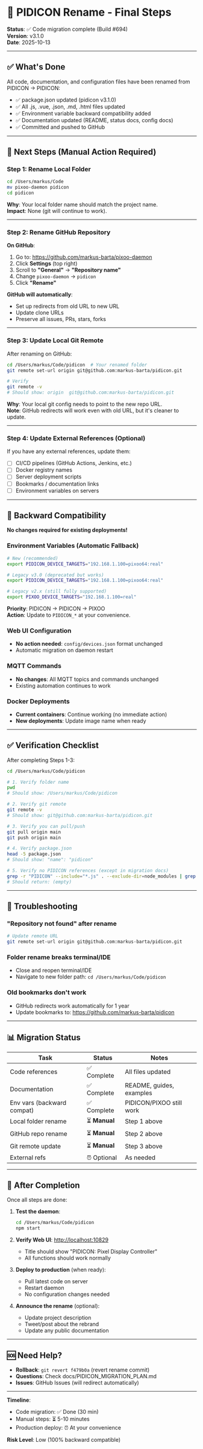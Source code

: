 # 🎯 PIDICON Rename - Final Steps

**Status**: ✅ Code migration complete (Build #694)  
**Version**: v3.1.0  
**Date**: 2025-10-13

---

## ✅ What's Done

All code, documentation, and configuration files have been renamed from PIDICON → PIDICON:

- ✅ package.json updated (pidicon v3.1.0)
- ✅ All .js, .vue, .json, .md, .html files updated
- ✅ Environment variable backward compatibility added
- ✅ Documentation updated (README, status docs, config docs)
- ✅ Committed and pushed to GitHub

---

## 🚀 Next Steps (Manual Action Required)

### Step 1: Rename Local Folder

```bash
cd /Users/markus/Code
mv pixoo-daemon pidicon
cd pidicon
```

**Why**: Your local folder name should match the project name.  
**Impact**: None (git will continue to work).

---

### Step 2: Rename GitHub Repository

**On GitHub**:

1. Go to: <https://github.com/markus-barta/pixoo-daemon>
2. Click **Settings** (top right)
3. Scroll to **"General"** → **"Repository name"**
4. Change `pixoo-daemon` → `pidicon`
5. Click **"Rename"**

**GitHub will automatically**:

- Set up redirects from old URL to new URL
- Update clone URLs
- Preserve all issues, PRs, stars, forks

---

### Step 3: Update Local Git Remote

After renaming on GitHub:

```bash
cd /Users/markus/Code/pidicon  # Your renamed folder
git remote set-url origin git@github.com:markus-barta/pidicon.git

# Verify
git remote -v
# Should show: origin  git@github.com:markus-barta/pidicon.git
```

**Why**: Your local git config needs to point to the new repo URL.  
**Note**: GitHub redirects will work even with old URL, but it's cleaner to update.

---

### Step 4: Update External References (Optional)

If you have any external references, update them:

- [ ] CI/CD pipelines (GitHub Actions, Jenkins, etc.)
- [ ] Docker registry names
- [ ] Server deployment scripts
- [ ] Bookmarks / documentation links
- [ ] Environment variables on servers

---

## 🔄 Backward Compatibility

**No changes required for existing deployments!**

### Environment Variables (Automatic Fallback)

```bash
# New (recommended)
export PIDICON_DEVICE_TARGETS="192.168.1.100=pixoo64:real"

# Legacy v3.0 (deprecated but works)
export PIDICON_DEVICE_TARGETS="192.168.1.100=pixoo64:real"

# Legacy v2.x (still fully supported)
export PIXOO_DEVICE_TARGETS="192.168.1.100=real"
```

**Priority**: PIDICON → PIDICON → PIXOO  
**Action**: Update to `PIDICON_*` at your convenience.

### Web UI Configuration

- **No action needed**: `config/devices.json` format unchanged
- Automatic migration on daemon restart

### MQTT Commands

- **No changes**: All MQTT topics and commands unchanged
- Existing automation continues to work

### Docker Deployments

- **Current containers**: Continue working (no immediate action)
- **New deployments**: Update image name when ready

---

## ✅ Verification Checklist

After completing Steps 1-3:

```bash
cd /Users/markus/Code/pidicon

# 1. Verify folder name
pwd
# Should show: /Users/markus/Code/pidicon

# 2. Verify git remote
git remote -v
# Should show: git@github.com:markus-barta/pidicon.git

# 3. Verify you can pull/push
git pull origin main
git push origin main

# 4. Verify package.json
head -5 package.json
# Should show: "name": "pidicon"

# 5. Verify no PIDICON references (except in migration docs)
grep -r "PIDICON" --include="*.js" . --exclude-dir=node_modules | grep -v "PIDICON" | grep -v "MIGRATION"
# Should return: (empty)
```

---

## 🐛 Troubleshooting

### "Repository not found" after rename

```bash
# Update remote URL
git remote set-url origin git@github.com:markus-barta/pidicon.git
```

### Folder rename breaks terminal/IDE

- Close and reopen terminal/IDE
- Navigate to new folder path: `cd /Users/markus/Code/pidicon`

### Old bookmarks don't work

- GitHub redirects work automatically for 1 year
- Update bookmarks to: <https://github.com/markus-barta/pidicon>

---

## 📊 Migration Status

| Task                       | Status        | Notes                    |
| -------------------------- | ------------- | ------------------------ |
| Code references            | ✅ Complete   | All files updated        |
| Documentation              | ✅ Complete   | README, guides, examples |
| Env vars (backward compat) | ✅ Complete   | PIDICON/PIXOO still work |
| Local folder rename        | ⏳ **Manual** | Step 1 above             |
| GitHub repo rename         | ⏳ **Manual** | Step 2 above             |
| Git remote update          | ⏳ **Manual** | Step 3 above             |
| External refs              | ⏰ Optional   | As needed                |

---

## 🎉 After Completion

Once all steps are done:

1. **Test the daemon**:

   ```bash
   cd /Users/markus/Code/pidicon
   npm start
   ```

2. **Verify Web UI**: <http://localhost:10829>
   - Title should show "PIDICON: Pixel Display Controller"
   - All functions should work normally

3. **Deploy to production** (when ready):
   - Pull latest code on server
   - Restart daemon
   - No configuration changes needed

4. **Announce the rename** (optional):
   - Update project description
   - Tweet/post about the rebrand
   - Update any public documentation

---

## 🆘 Need Help?

- **Rollback**: `git revert f479b0a` (revert rename commit)
- **Questions**: Check docs/PIDICON_MIGRATION_PLAN.md
- **Issues**: GitHub Issues (will redirect automatically)

---

**Timeline**:

- Code migration: ✅ Done (30 min)
- Manual steps: ⏳ 5-10 minutes
- Production deploy: ⏰ At your convenience

**Risk Level**: Low (100% backward compatible)
